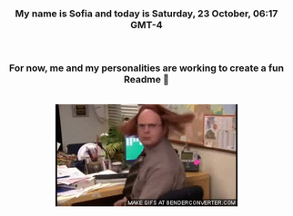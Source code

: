 


<div align="center">
<h3 >My name is Sofia and today is Saturday, 23 October, 06:17 GMT-4</h3><br>
<h3 >For now, me and my personalities are working to create a fun Readme 👋
</h3><br>
<img src='img/dwight.gif' alt='working...'/>
</div>
